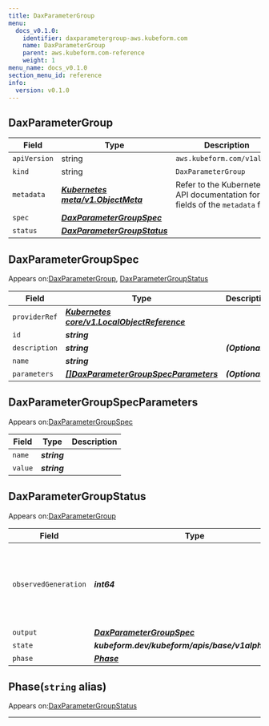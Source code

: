 ```yaml
---
title: DaxParameterGroup
menu:
  docs_v0.1.0:
    identifier: daxparametergroup-aws.kubeform.com
    name: DaxParameterGroup
    parent: aws.kubeform.com-reference
    weight: 1
menu_name: docs_v0.1.0
section_menu_id: reference
info:
  version: v0.1.0
---
```


## DaxParameterGroup
| Field | Type | Description |
| ------ | ----- | ----------- |
| `apiVersion` | string | `aws.kubeform.com/v1alpha1` |
|    `kind` | string | `DaxParameterGroup` |
| `metadata` | ***[Kubernetes meta/v1.ObjectMeta](https://kubernetes.io/docs/reference/generated/kubernetes-api/v1.13/#objectmeta-v1-meta)***|Refer to the Kubernetes API documentation for the fields of the `metadata` field.|
| `spec` | ***[DaxParameterGroupSpec](#daxparametergroupspec)***||
| `status` | ***[DaxParameterGroupStatus](#daxparametergroupstatus)***||
## DaxParameterGroupSpec

Appears on:[DaxParameterGroup](#daxparametergroup), [DaxParameterGroupStatus](#daxparametergroupstatus)

| Field | Type | Description |
| ------ | ----- | ----------- |
| `providerRef` | ***[Kubernetes core/v1.LocalObjectReference](https://kubernetes.io/docs/reference/generated/kubernetes-api/v1.13/#localobjectreference-v1-core)***||
| `id` | ***string***||
| `description` | ***string***| ***(Optional)*** |
| `name` | ***string***||
| `parameters` | ***[[]DaxParameterGroupSpecParameters](#daxparametergroupspecparameters)***| ***(Optional)*** |
## DaxParameterGroupSpecParameters

Appears on:[DaxParameterGroupSpec](#daxparametergroupspec)

| Field | Type | Description |
| ------ | ----- | ----------- |
| `name` | ***string***||
| `value` | ***string***||
## DaxParameterGroupStatus

Appears on:[DaxParameterGroup](#daxparametergroup)

| Field | Type | Description |
| ------ | ----- | ----------- |
| `observedGeneration` | ***int64***| ***(Optional)*** Resource generation, which is updated on mutation by the API Server.|
| `output` | ***[DaxParameterGroupSpec](#daxparametergroupspec)***| ***(Optional)*** |
| `state` | ***kubeform.dev/kubeform/apis/base/v1alpha1.State***| ***(Optional)*** |
| `phase` | ***[Phase](#phase)***| ***(Optional)*** |
## Phase(`string` alias)

Appears on:[DaxParameterGroupStatus](#daxparametergroupstatus)

---
